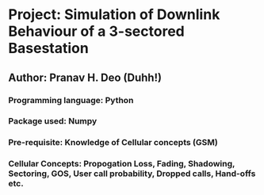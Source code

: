# Project: Simulation of Downlink Behaviour of a 3-sectored Basestation

## Author: Pranav H. Deo (Duhh!)

### Programming language: Python
### Package used: Numpy

### Pre-requisite: Knowledge of Cellular concepts (GSM)
### Cellular Concepts: Propogation Loss, Fading, Shadowing, Sectoring, GOS, User call probability, Dropped calls, Hand-offs etc.

